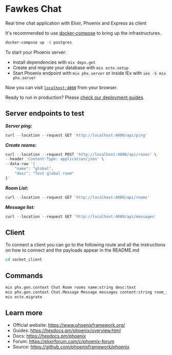 # Fawkes Chat
Real time chat application with Elixir, Phoenix and Express as client

It's recommended to use [docker-compose](https://docs.docker.com/compose/) to bring up the infrastructures.

```sh
docker-compose up -d postgres
```

To start your Phoenix server:

  * Install dependencies with `mix deps.get`
  * Create and migrate your database with `mix ecto.setup`
  * Start Phoenix endpoint with `mix phx.server` or inside IEx with `iex -S mix phx.server`

Now you can visit [`localhost:4000`](http://localhost:4000) from your browser.

Ready to run in production? Please [check our deployment guides](https://hexdocs.pm/phoenix/deployment.html).


## Server endpoints to test

***Server ping:***
```javascript
curl --location --request GET 'http://localhost:4000/api/ping'
```

***Create rooms:***
```javascript
curl --location --request POST 'http://localhost:4000/api/rooms' \
--header 'Content-Type: application/json' \
--data-raw '{
    "name": "global",
    "desc": "Test global room"
}'
```

***Room List:***
```javascript
curl --location --request GET 'http://localhost:4000/api/rooms'
```

***Message list:***
```javascript
curl --location --request GET 'http://localhost:4000/api/messages'
```

## Client
To connect a client you can go to the following route and all the instructions on how to connect and the payloads appear in the README.md
```sh
cd socket_client
```


## Commands
```sh
mix phx.gen.context Chat Room rooms name:string desc:text
mix phx.gen.context Chat.Message Message messages content:string room_id:references:rooms
mix ecto.migrate
```
## Learn more

  * Official website: https://www.phoenixframework.org/
  * Guides: https://hexdocs.pm/phoenix/overview.html
  * Docs: https://hexdocs.pm/phoenix
  * Forum: https://elixirforum.com/c/phoenix-forum
  * Source: https://github.com/phoenixframework/phoenix
